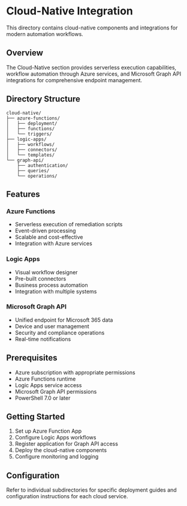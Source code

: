 # Cloud-Native Integration

This directory contains cloud-native components and integrations for modern automation workflows.

## Overview

The Cloud-Native section provides serverless execution capabilities, workflow automation through Azure services, and Microsoft Graph API integrations for comprehensive endpoint management.

## Directory Structure

```
cloud-native/
├── azure-functions/
│   ├── deployment/
│   ├── functions/
│   └── triggers/
├── logic-apps/
│   ├── workflows/
│   ├── connectors/
│   └── templates/
└── graph-api/
    ├── authentication/
    ├── queries/
    └── operations/
```

## Features

### Azure Functions
- Serverless execution of remediation scripts
- Event-driven processing
- Scalable and cost-effective
- Integration with Azure services

### Logic Apps
- Visual workflow designer
- Pre-built connectors
- Business process automation
- Integration with multiple systems

### Microsoft Graph API
- Unified endpoint for Microsoft 365 data
- Device and user management
- Security and compliance operations
- Real-time notifications

## Prerequisites

- Azure subscription with appropriate permissions
- Azure Functions runtime
- Logic Apps service access
- Microsoft Graph API permissions
- PowerShell 7.0 or later

## Getting Started

1. Set up Azure Function App
2. Configure Logic Apps workflows
3. Register application for Graph API access
4. Deploy the cloud-native components
5. Configure monitoring and logging

## Configuration

Refer to individual subdirectories for specific deployment guides and configuration instructions for each cloud service.
